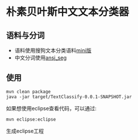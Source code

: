 # 朴素贝叶斯中文文本分类器

## 语料与分词
- 语料使用搜狗文本分类语料[mini版](http://www.sogou.com/labs/dl/c.html)
- 中文分词使用[ansj_seg](https://github.com/NLPchina/ansj_seg)

## 使用

  ```
  mvn clean package
  java -jar target/TextClassify-0.0.1-SNAPSHOT.jar
  ```
  如果想使用eclipse查看代码，可以通过:
  ```
  mvn eclipse:eclipse  
  ```
  生成eclipse工程
